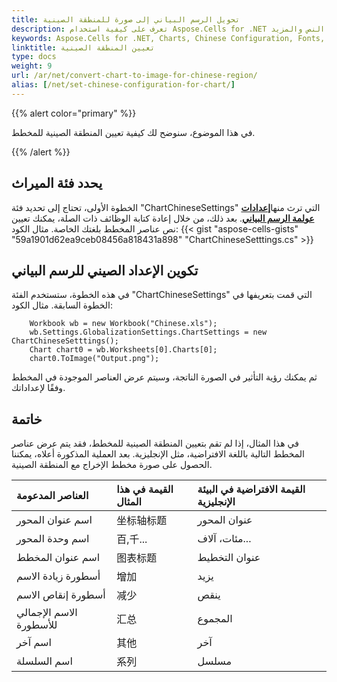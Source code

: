 ```yaml
---
title: تحويل الرسم البياني إلى صورة للمنطقة الصينية
description: تعرف على كيفية استخدام Aspose.Cells for .NET لضبط التكوين الصيني للمخططات. سيوضح دليلنا كيفية تكوين المخططات لدعم الأحرف والتنسيقات الصينية، بما في ذلك الخطوط والأحجام واتجاهات النص والمزيد.
keywords: Aspose.Cells for .NET, Charts, Chinese Configuration, Fonts, Font Size, Text Direction, Support.
linktitle: تعيين المنطقة الصينية
type: docs
weight: 9
url: /ar/net/convert-chart-to-image-for-chinese-region/
alias: [/net/set-chinese-configuration-for-chart/]
---
```

{{% alert color="primary" %}}

في هذا الموضوع، سنوضح لك كيفية تعيين المنطقة الصينية للمخطط.

{{% /alert %}}

##  **يحدد فئة الميراث**

 الخطوة الأولى، تحتاج إلى تحديد فئة "ChartChineseSettings" التي ترث منها[**إعدادات عولمة الرسم البياني**](https://reference.aspose.com/cells/net/aspose.cells.charts/chartglobalizationsettings/). 
بعد ذلك، من خلال إعادة كتابة الوظائف ذات الصلة، يمكنك تعيين نص عناصر المخطط بلغتك الخاصة.
مثال الكود:
{{< gist "aspose-cells-gists" "59a1901d62ea9ceb08456a818431a898" "ChartChineseSetttings.cs" >}}

##  **تكوين الإعداد الصيني للرسم البياني**

في هذه الخطوة، ستستخدم الفئة "ChartChineseSettings" التي قمت بتعريفها في الخطوة السابقة.
مثال الكود:

```
	Workbook wb = new Workbook("Chinese.xls");
	wb.Settings.GlobalizationSettings.ChartSettings = new ChartChineseSetttings();
	Chart chart0 = wb.Worksheets[0].Charts[0];
	chart0.ToImage("Output.png");
```

ثم يمكنك رؤية التأثير في الصورة الناتجة، وسيتم عرض العناصر الموجودة في المخطط وفقًا لإعداداتك.

##  **خاتمة**

في هذا المثال، إذا لم تقم بتعيين المنطقة الصينية للمخطط، فقد يتم عرض عناصر المخطط التالية باللغة الافتراضية، مثل الإنجليزية.
بعد العملية المذكورة أعلاه، يمكننا الحصول على صورة مخطط الإخراج مع المنطقة الصينية.

|**العناصر المدعومة**|**القيمة في هذا المثال**|**القيمة الافتراضية في البيئة الإنجليزية**|
| :- | :- | :- |
|اسم عنوان المحور|坐标轴标题|عنوان المحور|
|اسم وحدة المحور|百,千...|مئات، آلاف...|
|اسم عنوان المخطط|图表标题|عنوان التخطيط|
|أسطورة زيادة الاسم|增加|يزيد|
|أسطورة إنقاص الاسم|减少|ينقص|
|الاسم الإجمالي للأسطورة|汇总|المجموع|
|اسم آخر|其他|آخر|
|اسم السلسلة|系列|مسلسل|
